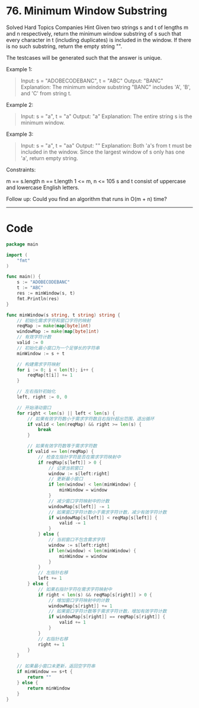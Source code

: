 # 76. Minimum Window Substring
Solved
Hard
Topics
Companies
Hint
Given two strings s and t of lengths m and n respectively, return the minimum window 
substring of s such that every character in t (including duplicates) is included in the window. If there is no such substring, return the empty string "".

The testcases will be generated such that the answer is unique.


Example 1:
> Input: s = "ADOBECODEBANC", t = "ABC"
Output: "BANC"
Explanation: The minimum window substring "BANC" includes 'A', 'B', and 'C' from string t.

Example 2:
> Input: s = "a", t = "a"
Output: "a"
Explanation: The entire string s is the minimum window.

Example 3:
> Input: s = "a", t = "aa"
Output: ""
Explanation: Both 'a's from t must be included in the window.
Since the largest window of s only has one 'a', return empty string.

Constraints:

m == s.length
n == t.length
1 <= m, n <= 105
s and t consist of uppercase and lowercase English letters.

Follow up: Could you find an algorithm that runs in O(m + n) time?

---

# Code
```go
package main

import (
	"fmt"
)

func main() {
	s := "ADOBECODEBANC"
	t := "ABC"
	res := minWindow(s, t)
	fmt.Println(res)
}

func minWindow(s string, t string) string {
	// 初始化需求字符和窗口字符的映射
	reqMap := make(map[byte]int)
	windowMap := make(map[byte]int)
	// 有效字符计数
	valid := 0
	// 初始化最小窗口为一个足够长的字符串
	minWindow := s + t

	// 构建需求字符映射
	for i := 0; i < len(t); i++ {
		reqMap[t[i]] += 1
	}

	// 左右指针初始化
	left, right := 0, 0

	// 开始滑动窗口
	for right < len(s) || left < len(s) {
		// 如果有效字符数小于需求字符数且右指针超出范围，退出循环
		if valid < len(reqMap) && right >= len(s) {
			break
		}

		// 如果有效字符数等于需求字符数
		if valid == len(reqMap) {
			// 检查左指针字符是否在需求字符映射中
			if reqMap[s[left]] > 0 {
				// 记录当前窗口
				window := s[left:right]
				// 更新最小窗口
				if len(window) < len(minWindow) {
					minWindow = window
				}
				// 减少窗口字符映射中的计数
				windowMap[s[left]] -= 1
				// 如果窗口字符计数小于需求字符计数，减少有效字符计数
				if windowMap[s[left]] < reqMap[s[left]] {
					valid -= 1
				}
			} else {
				// 当前窗口不包含需求字符
				window := s[left:right]
				if len(window) < len(minWindow) {
					minWindow = window
				}
			}
			// 左指针右移
			left += 1
		} else {
			// 如果右指针字符在需求字符映射中
			if right < len(s) && reqMap[s[right]] > 0 {
				// 增加窗口字符映射中的计数
				windowMap[s[right]] += 1
				// 如果窗口字符计数等于需求字符计数，增加有效字符计数
				if windowMap[s[right]] == reqMap[s[right]] {
					valid += 1
				}
			}
			// 右指针右移
			right += 1
		}
	}

	// 如果最小窗口未更新，返回空字符串
	if minWindow == s+t {
		return ""
	} else {
		return minWindow
	}
}
```
